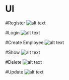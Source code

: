
# UI

#Register
![alt text](https://github.com/drmaniya/EmpowerED/blob/master/screenshots/Register.PNG)

#Login 
![alt text](https://github.com/drmaniya/EmpowerED/blob/master/screenshots/Login.PNG)

#Create Employee
![alt text](https://github.com/drmaniya/EmpowerED/blob/master/screenshots/Data1.PNG)

#Show
![alt text](https://github.com/drmaniya/EmpowerED/blob/master/screenshots/Data2.PNG)

#Delete
![alt text](https://github.com/drmaniya/EmpowerED/blob/master/screenshots/Delete.PNG)

#Update
![alt text](https://github.com/drmaniya/EmpowerED/blob/master/screenshots/Update.PNG)